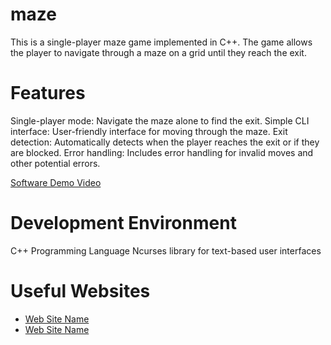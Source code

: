 # maze
This is a single-player maze game implemented in C++. The game allows the player to navigate through a maze on a grid until they reach the exit.

# Features
Single-player mode: Navigate the maze alone to find the exit.
Simple CLI interface: User-friendly interface for moving through the maze.
Exit detection: Automatically detects when the player reaches the exit or if they are blocked.
Error handling: Includes error handling for invalid moves and other potential errors.

[Software Demo Video]([https://youtu.be/bbGbF9H0acM](https://youtu.be/2X17Xod8plA))

# Development Environment
C++ Programming Language
Ncurses library for text-based user interfaces

# Useful Websites
* [Web Site Name](http://url.link.goes.here)
* [Web Site Name](http://url.link.goes.here)
